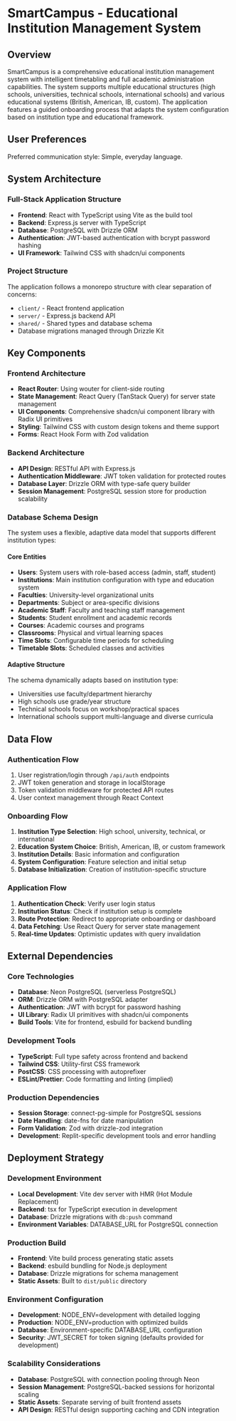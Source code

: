# SmartCampus - Educational Institution Management System

## Overview

SmartCampus is a comprehensive educational institution management system with intelligent timetabling and full academic administration capabilities. The system supports multiple educational structures (high schools, universities, technical schools, international schools) and various educational systems (British, American, IB, custom). The application features a guided onboarding process that adapts the system configuration based on institution type and educational framework.

## User Preferences

Preferred communication style: Simple, everyday language.

## System Architecture

### Full-Stack Application Structure
- **Frontend**: React with TypeScript using Vite as the build tool
- **Backend**: Express.js server with TypeScript
- **Database**: PostgreSQL with Drizzle ORM
- **Authentication**: JWT-based authentication with bcrypt password hashing
- **UI Framework**: Tailwind CSS with shadcn/ui components

### Project Structure
The application follows a monorepo structure with clear separation of concerns:
- `client/` - React frontend application
- `server/` - Express.js backend API
- `shared/` - Shared types and database schema
- Database migrations managed through Drizzle Kit

## Key Components

### Frontend Architecture
- **React Router**: Using wouter for client-side routing
- **State Management**: React Query (TanStack Query) for server state management
- **UI Components**: Comprehensive shadcn/ui component library with Radix UI primitives
- **Styling**: Tailwind CSS with custom design tokens and theme support
- **Forms**: React Hook Form with Zod validation

### Backend Architecture
- **API Design**: RESTful API with Express.js
- **Authentication Middleware**: JWT token validation for protected routes
- **Database Layer**: Drizzle ORM with type-safe query builder
- **Session Management**: PostgreSQL session store for production scalability

### Database Schema Design
The system uses a flexible, adaptive data model that supports different institution types:

#### Core Entities
- **Users**: System users with role-based access (admin, staff, student)
- **Institutions**: Main institution configuration with type and education system
- **Faculties**: University-level organizational units
- **Departments**: Subject or area-specific divisions
- **Academic Staff**: Faculty and teaching staff management
- **Students**: Student enrollment and academic records
- **Courses**: Academic courses and programs
- **Classrooms**: Physical and virtual learning spaces
- **Time Slots**: Configurable time periods for scheduling
- **Timetable Slots**: Scheduled classes and activities

#### Adaptive Structure
The schema dynamically adapts based on institution type:
- Universities use faculty/department hierarchy
- High schools use grade/year structure
- Technical schools focus on workshop/practical spaces
- International schools support multi-language and diverse curricula

## Data Flow

### Authentication Flow
1. User registration/login through `/api/auth` endpoints
2. JWT token generation and storage in localStorage
3. Token validation middleware for protected API routes
4. User context management through React Context

### Onboarding Flow
1. **Institution Type Selection**: High school, university, technical, or international
2. **Education System Choice**: British, American, IB, or custom framework
3. **Institution Details**: Basic information and configuration
4. **System Configuration**: Feature selection and initial setup
5. **Database Initialization**: Creation of institution-specific structure

### Application Flow
1. **Authentication Check**: Verify user login status
2. **Institution Status**: Check if institution setup is complete
3. **Route Protection**: Redirect to appropriate onboarding or dashboard
4. **Data Fetching**: Use React Query for server state management
5. **Real-time Updates**: Optimistic updates with query invalidation

## External Dependencies

### Core Technologies
- **Database**: Neon PostgreSQL (serverless PostgreSQL)
- **ORM**: Drizzle ORM with PostgreSQL adapter
- **Authentication**: JWT with bcrypt for password hashing
- **UI Library**: Radix UI primitives with shadcn/ui components
- **Build Tools**: Vite for frontend, esbuild for backend bundling

### Development Tools
- **TypeScript**: Full type safety across frontend and backend
- **Tailwind CSS**: Utility-first CSS framework
- **PostCSS**: CSS processing with autoprefixer
- **ESLint/Prettier**: Code formatting and linting (implied)

### Production Dependencies
- **Session Storage**: connect-pg-simple for PostgreSQL sessions
- **Date Handling**: date-fns for date manipulation
- **Form Validation**: Zod with drizzle-zod integration
- **Development**: Replit-specific development tools and error handling

## Deployment Strategy

### Development Environment
- **Local Development**: Vite dev server with HMR (Hot Module Replacement)
- **Backend**: tsx for TypeScript execution in development
- **Database**: Drizzle migrations with `db:push` command
- **Environment Variables**: DATABASE_URL for PostgreSQL connection

### Production Build
- **Frontend**: Vite build process generating static assets
- **Backend**: esbuild bundling for Node.js deployment
- **Database**: Drizzle migrations for schema management
- **Static Assets**: Built to `dist/public` directory

### Environment Configuration
- **Development**: NODE_ENV=development with detailed logging
- **Production**: NODE_ENV=production with optimized builds
- **Database**: Environment-specific DATABASE_URL configuration
- **Security**: JWT_SECRET for token signing (defaults provided for development)

### Scalability Considerations
- **Database**: PostgreSQL with connection pooling through Neon
- **Session Management**: PostgreSQL-backed sessions for horizontal scaling
- **Static Assets**: Separate serving of built frontend assets
- **API Design**: RESTful design supporting caching and CDN integration